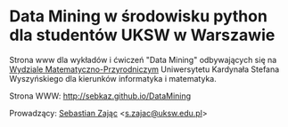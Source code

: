 # Data Mining w środowisku python dla studentów UKSW w Warszawie

Strona www dla wykładów i ćwiczeń "Data Mining" odbywających się 
na [Wydziale Matematyczno-Przyrodniczym](https://wmp.uksw.edu.pl) Uniwersytetu
Kardynała Stefana Wyszyńskiego dla kierunków informatyka i matematyka.

Strona WWW: http://sebkaz.github.io/DataMining

Prowadzący: [Sebastian Zając](https://sebastianzajac.pl)
<[s.zajac@uksw.edu.pl](mailto:s.zajac@uksw.edu.pl)>

